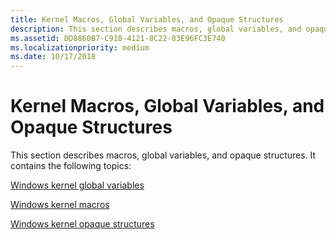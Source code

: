 ```yaml
---
title: Kernel Macros, Global Variables, and Opaque Structures
description: This section describes macros, global variables, and opaque structures.
ms.assetid: DD8860B7-C918-4121-8C22-83E96FC3E740
ms.localizationpriority: medium
ms.date: 10/17/2018
---
```


# Kernel Macros, Global Variables, and Opaque Structures


This section describes macros, global variables, and opaque structures. It contains the following topics:

[Windows kernel global variables](mm64bitphysicaladdress.md)

[Windows kernel macros](mm-bad-pointer.md)

[Windows kernel opaque structures](eprocess.md)

 

 




